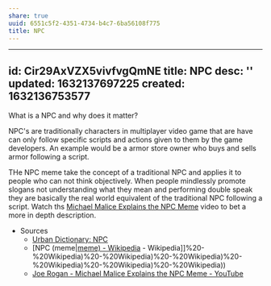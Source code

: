 ```yaml
---
share: true
uuid: 6551c5f2-4351-4734-b4c7-6ba56108f775
title: NPC
---
```

---
id: Cir29AxVZX5vivfvgQmNE
title: NPC
desc: ''
updated: 1632137697225
created: 1632136753577
---

What is a NPC and why does it matter?

NPC's are traditionally characters in multiplayer video game that are have can only follow specific scripts and actions given to them by the game developers. An example would be a armor store owner who buys and sells armor following a script.

THe NPC meme take the concept of a traditional NPC and applies it to people who can not think objectively. When people mindlessly promote slogans not understanding what they mean and performing double speak they are basically the real world equivalent of the traditional NPC following a script. Watch ths [Michael Malice Explains the NPC Meme](https://www.youtube.com/watch?v=CUal1uAmlKA) video to bet a more in depth description.

* Sources
  * [Urban Dictionary: NPC](https://www.urbandictionary.com/define.php?term=NPC)
  * [NPC (meme|[meme) - Wikipedia](/undefined) - Wikipedia]]%20-%20Wikipedia)%20-%20Wikipedia)%20-%20Wikipedia)%20-%20Wikipedia)%20-%20Wikipedia)%20-%20Wikipedia))
  * [Joe Rogan - Michael Malice Explains the NPC Meme - YouTube](https://www.youtube.com/watch?v=CUal1uAmlKA)